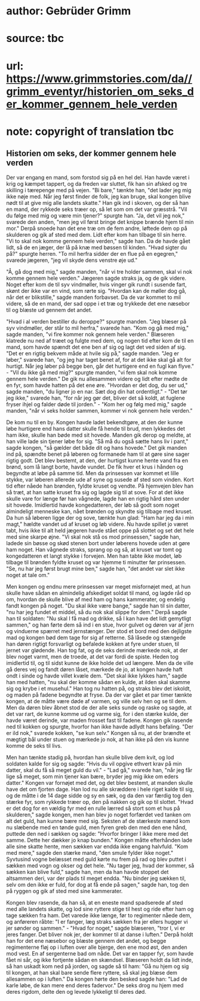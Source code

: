 # author: Gebrüder Grimm
# source: tbc
# url: https://www.grimmstories.com/da//grimm_eventyr/historien_om_seks_der_kommer_gennem_hele_verden
# note: copyright of translation tbc

## Historien om seks, der kommer gennem hele verden 

Der var engang en mand, som forstod sig på en hel del. Han havde været i
krig og kæmpet tappert, og da freden var sluttet, fik han sin afsked og
tre skilling i tærepenge med på vejen. "Bi bare," tænkte han, "det
lader jeg mig ikke nøje med. Når jeg først finder de folk, jeg kan
bruge, skal kongen blive nødt til at give mig alle landets skatte." Han
gik ind i skoven, og der så han en mand, der rykkede seks træer op, så
let som om det var græsstrå. "Vil du følge med mig og være min
tjener?" spurgte han. "Ja, det vil jeg nok," svarede den anden, "men
jeg vil først bringe det knippe brænde hjem til min mor." Derpå snoede
han det ene træ om de fem andre, løftede dem op på skulderen og gik af
sted med dem. Lidt efter kom han tilbage til sin herre. "Vi to skal nok
komme gennem hele verden," sagde han. Da de havde gået lidt, så de en
jæger, der lå på knæ med bøssen til kinden. "Hvad sigter du på?"
spurgte herren. "To mil herfra sidder der en flue på en egegren,"
svarede jægeren, "jeg vil skyde dens venstre øje ud."

"Å, gå dog med mig," sagde manden, "når vi tre holder sammen, skal vi
nok komme gennem hele verden." Jægeren sagde straks ja, og de gik
videre. Noget efter kom de til syv vindmøller, hvis vinger gik rundt i
susende fart, skønt der ikke var en vind, som rørte sig. "Hvordan kan
de møller dog gå, når det er blikstille," sagde manden forbavset. Da de
var kommet to mil videre, så de en mand, der sad oppe i et træ og
trykkede det ene næsebor til og blæste ud gennem det andet.

"Hvad i al verden bestiller du deroppe?" spurgte manden. "Jeg blæser
på syv vindmøller, der står to mil herfra," svarede han. "Kom og gå
med mig," sagde manden, "vi fire kommer nok gennem hele verden."
Blæseren klatrede nu ned af træet og fulgte med dem, og nogen tid efter
kom de til en mand, som havde spændt det ene ben af sig og lagt det ved
siden af sig. "Det er en rigtig bekvem måde at hvile sig på," sagde
manden. "Jeg er løber," svarede han, "og jeg har taget benet af, for
at det ikke skal gå alt for hurtigt. Når jeg løber på begge ben, går det
hurtigere end en fugl kan flyve." - "Vil du ikke gå med mig?" spurgte
manden, "vi fem skal nok komme gennem hele verden." De gik nu
allesammen videre og lidt efter mødte de en fyr, som havde hatten på det
ene øre. "Hvordan er det dog, du ser ud," sagde manden, "du ligner jo
en nar. Sæt dog din hat ordentligt." - "Det tør jeg ikke," svarede
han, "for når jeg gør det, bliver det så koldt, at fuglene fryser ihjel
og falder døde til jorden." - "Kom her og følg med mig," sagde
manden, "når vi seks holder sammen, kommer vi nok gennem hele verden."

De kom nu til en by. Kongen havde ladet bekendtgøre, at den der kunne
løbe hurtigere end hans datter skulle få hende til brud, men lykkedes
det ham ikke, skulle han bøde med sit hovede. Manden gik derop og
meldte, at han ville lade sin tjener løbe for sig. "Så må du også sætte
hans liv i pant," sagde kongen, "så gælder det både dit og hans
hovede." Det gik manden ind på, spændte benet på løberen og formanede
ham til at gøre sine sager rigtig godt. Det blev bestemt, at den, der
hurtigst kunne hente vand fra en brønd, som lå langt borte, havde
vundet. De fik hver et krus i hånden og begyndte at løbe på samme tid.
Men da prinsessen var kommet et lille stykke, var løberen allerede ude
af syne og susede af sted som vinden. Kort tid efter nåede han brønden,
fyldte kruset og vendte. På hjemvejen blev han så træt, at han satte
kruset fra sig og lagde sig til at sove. For at det ikke skulle vare for
længe før han vågnede, lagde han en rigtig hård sten under sit hovede.
Imidlertid havde kongedatteren, der løb så godt som noget almindeligt
menneske kan, nået brønden og skyndte sig tilbage med kruset. Da hun så
løberen ligge der og sove, tænkte hun glad: "Ham har jeg da i min
magt," hældte vandet ud af kruset og løb videre. Nu havde spillet jo
været tabt, hvis ikke til alt held jægeren havde stået oppe på slottet
og set det hele med sine skarpe øjne. "Vi skal nok stå os mod
prinsessen," sagde han, ladede sin bøsse og skød stenen bort under
løberens hovede uden at gøre ham noget. Han vågnede straks, sprang op og
så, at kruset var tomt og kongedatteren et langt stykke i forvejen. Men
han tabte ikke modet, løb tilbage til brønden fyldte kruset og var
hjemme ti minutter før prinsessen. "Se, nu har jeg først brugt mine
ben," sagde han, "det andet var slet ikke noget at tale om."

Men kongen og endnu mere prinsessen var meget misfornøjet med, at hun
skulle have sådan en almindelig afskediget soldat til mand, og lagde råd
op om, hvordan de skulle blive af med ham og hans kammerater, og endelig
fandt kongen på noget. "Du skal ikke være bange," sagde han til sin
datter, "nu har jeg fundet et middel, så du nok skal slippe for dem."
Derpå sagde han til soldaten: "Nu skal I få mad og drikke, så I kan
have det lidt gemytligt sammen," og han førte dem så ind i en stue,
hvor gulvet og døren var af jern og vinduerne spærret med jernstænger.
Der stod et bord med den dejligste mad og kongen bød dem tage for sig af
retterne. Så låsede og stængede han døren rigtigt forsvarligt og
befalede kokken at fyre under stuen, til jernet var glødende. Han tog
fat, og de seks derinde mærkede nok, at der blev noget varmt, men de
troede, at det var fordi de spiste. Heden tog imidlertid til, og til
sidst kunne de ikke holde det ud længere. Men da de ville gå deres vej
og fandt døren låset, mærkede de jo, at kongen havde haft ondt i sinde
og havde villet kvæle dem. "Det skal ikke lykkes ham," sagde han med
hatten, "nu skal der komme sådan en kulde, at ilden skal skamme sig og
krybe i et musehul." Han tog nu hatten på, og straks blev det iskoldt,
og maden på fadene begyndte at fryse. Da der var gået et par timer
tænkte kongen, at de måtte være døde af varmen, og ville selv hen og se
til dem. Men da døren blev åbnet stod de der alle seks sunde og raske og
sagde, at det var rart, de kunne komme ud og varme sig, for i den stærke
kulde, der havde været derinde, var maden frosset fast til fadene.
Kongen gik rasende ned til kokken og spurgte, hvorfor han ikke havde
adlydt hans befaling. "Der er ild nok," svarede kokken, "se kun
selv." Kongen så nu, at der brændte et mægtigt bål under stuen og
mærkede jo nok, at han ikke på den vis kunne komme de seks til livs.

Men han tænkte stadig på, hvordan han skulle blive dem kvit, og lod
soldaten kalde for sig og sagde: "Hvis du vil opgive ethvert krav på
min datter, skal du få så meget guld du vil." - "Lad gå," svarede
han, "når jeg får lige så meget, som min tjener kan bære, bryder jeg
mig ikke om eders datter." Kongen var fornøjet med det, og det blev
bestemt, at manden skulle have det om fjorten dage. Han lod nu alle
skræddere i hele riget kalde til sig, og de måtte i de 14 dage sidde og
sy en sæk, og da den var færdig tog den stærke fyr, som rykkede træer
op, den på nakken og gik op til slottet. "Hvad er det dog for en vældig
fyr med en rulle lærred så stort som et hus på skulderen," sagde
kongen, men han blev jo noget forfærdet ved tanken om alt det guld, han
kunne bære med sig. Seksten af de stærkeste mænd kom nu slæbende med en
tønde guld, men fyren greb den med den ene hånd, puttede den ned i
sækken og sagde: "Hvorfor bringer I ikke mere med det samme. Dette her
dækker jo knap bunden." Kongen måtte efterhånden lade alle sine skatte
hente, men sækken var endda ikke engang halvfuld. "Kom med mere,"
sagde den stærke mand, "den smule fylder ikke noget." Syvtusind vogne
belæsset med guld kørte nu frem på rad og blev puttet i sækken med vogn
og okser og det hele. "Nu tager jeg, hvad der kommer, så sækken kan
blive fuld," sagde han, men da han havde stoppet det altsammen deri,
var der plads til meget endda. "Nu binder jeg sækken til, selv om den
ikke er fuld, for dog at få ende på sagen," sagde han, tog den på
ryggen og gik af sted med sine kammerater.

Kongen blev rasende, da han så, at en eneste mand spadserede af sted med
alle landets skatte, og lod sine ryttere stige til hest og ride efter
ham og tage sækken fra ham. Det varede ikke længe, før to regimenter
nåede dem, og anføreren råbte: "I er fanger, læg straks sækken fra jer
ellers hugger vi jer sønder og sammen." - "Hvad for noget," sagde
blæseren, "tror I, vi er jeres fanger. Det bliver nok jer, der kommer
til at danse i luften." Derpå holdt han for det ene næsebor og blæste
gennem det andet, og begge regimenterne fløj op i luften over alle
bjerge, den ene mod øst, den anden mod vest. En af sergenterne bad om
nåde. Det var en tapper fyr, som havde fået ni sår, og ikke fortjente
sådan en skændsel. Blæseren holdt da lidt inde, så han uskadt kom ned på
jorden, og sagde så til ham: "Gå nu hjem og sig til kongen, at han skal
bare sende flere ryttere, så skal jeg blæse dem allesammen op i
luften." Da kongen hørte den besked sagde han: "Lad de karle løbe, de
kan mere end deres fadervor." De seks drog nu hjem med deres rigdom,
delte den og levede lykkeligt til deres død.
